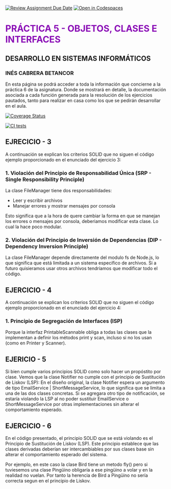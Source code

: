 [![Review Assignment Due Date](https://classroom.github.com/assets/deadline-readme-button-22041afd0340ce965d47ae6ef1cefeee28c7c493a6346c4f15d667ab976d596c.svg)](https://classroom.github.com/a/hGiCucuU)
[![Open in Codespaces](https://classroom.github.com/assets/launch-codespace-2972f46106e565e64193e422d61a12cf1da4916b45550586e14ef0a7c637dd04.svg)](https://classroom.github.com/open-in-codespaces?assignment_repo_id=18558878)

# <span style="color: #8b0fb6;">PRÁCTICA 5 - OBJETOS, CLASES E INTERFACES</span>
## DESARROLLO EN SISTEMAS INFORMÁTICOS 
### INÉS CABRERA BETANCOR

En esta página se podrá acceder a toda la información que concierne a la práctica 6 de la asignatura. Donde se mostrará en detalle, la documentación asociada a cada función generada para la resolución de los ejercicios pautados, tanto para realizar en casa como los que se pedirán desarrollar en el aula.

[![Coverage Status](https://coveralls.io/repos/github/ULL-ESIT-INF-DSI-2425/prct06-generics-solid-InesCabreraBetancor/badge.svg?branch=main)](https://coveralls.io/github/ULL-ESIT-INF-DSI-2425/prct06-generics-solid-InesCabreraBetancor?branch=main)

[![CI tests](https://github.com/ULL-ESIT-INF-DSI-2425/prct06-generics-solid-InesCabreraBetancor/actions/workflows/ci.yml/badge.svg)](https://github.com/ULL-ESIT-INF-DSI-2425/prct06-generics-solid-InesCabreraBetancor/actions/workflows/ci.yml)


## EJRECICIO - 3
A continuación se explican los criterios SOLID que no siguen el código ejemplo proporcionado en el enunciado del ejercicio 3:
### 1. Violación del Principio de Responsabilidad Única (SRP - Single Responsibility Principle)
La clase FileManager tiene dos responsabilidades:
- Leer y escribir archivos
- Manejar errores y mostrar mensajes por consola

Esto significa que a la hora de quere cambiar la forma en que se manejan los errores o mensajes por consola, deberiamos modificar esta clase. Lo cual la hace poco modular.

### 2. Violación del Principio de Inversión de Dependencias (DIP - Dependency Inversion Principle)
La clase FileManager depende directamente del modulo fs de Node.js, lo que significa que está limitada a un sistema específico de archivos. Si a futuro quisieramos usar otros archivos tendríamos que modificar todo el código.

## EJERCICIO - 4
A continuación se explican los criterios SOLID que no siguen el código ejemplo proporcionado en el enunciado del ejercicio 4:
### 1. Principio de Segregación de Interfaces (ISP)
Porque la interfaz PrintableScannable obliga a todas las clases que la implementan a definir los métodos print y scan, incluso si no los usan (como en Printer y Scanner).

## EJERICIO - 5
Si bien cumple varios principios SOLID como solo hacer un propóstito por clase. Vemos que la clase Notifier no cumple con el principio 
de Sustitución de Liskov (LSP):
En el diseño original, la clase Notifier espera un argumento de tipo EmailService | ShortMessageService, lo que significa que se limita a una de las dos clases concretas. Si se agregara otro tipo de notificación, se estaría violando la LSP al no poder sustituir EmailService o ShortMessageService por otras implementaciones sin alterar el comportamiento esperado.

## EJERCICIO - 6
En el código presentado, el principio SOLID que se está violando es el Principio de Sustitución de Liskov (LSP). Este principio establece que las clases derivadas deberían ser intercambiables por sus clases base sin alterar el comportamiento esperado del sistema.

Por ejemplo, en este caso la clase Bird tiene un metodo fly() pero si tuviesemos una clase Pingüino obligaría a ese pingüino a volar y en la realidad no vuelan. Por tanto la herencia de Bird a Pingüino no sería correcta segun en el principio de Liskov.